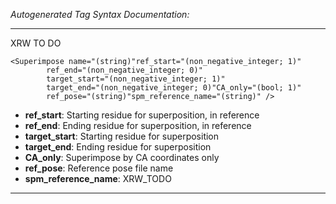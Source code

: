 _Autogenerated Tag Syntax Documentation:_

---
XRW TO DO

```
<Superimpose name="(string)"ref_start="(non_negative_integer; 1)"
        ref_end="(non_negative_integer; 0)"
        target_start="(non_negative_integer; 1)"
        target_end="(non_negative_integer; 0)"CA_only="(bool; 1)"
        ref_pose="(string)"spm_reference_name="(string)" />
```

-   **ref_start**: Starting residue for superposition, in reference
-   **ref_end**: Ending residue for superposition, in reference
-   **target_start**: Starting residue for superposition
-   **target_end**: Ending residue for superposition
-   **CA_only**: Superimpose by CA coordinates only
-   **ref_pose**: Reference pose file name
-   **spm_reference_name**: XRW_TODO

---
